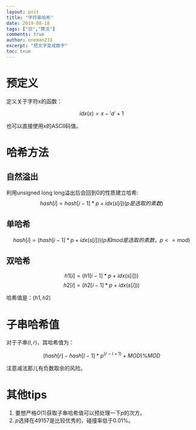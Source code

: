 ```yaml
---
layout: post
title: "字符串哈希"
date: 2019-08-18
tags: ["旧","算法"]
comments: true
author: oneman233
excerpt: "把文字变成数字"
toc: true
---
```


# 预定义

定义关于字符x的函数：

$$idx(x)=x-'a'+1$$

也可以直接使用x的ASCII码值。

# 哈希方法

## 自然溢出

利用unsigned long long溢出后会回到0的性质建立哈希:
$$hash[i]=hash[i-1]*p+idx(s[i])(p是选取的素数)$$


## 单哈希

$$hash[i]=(hash[i-1]*p+idx(s[i]))(p和mod是选取的素数，p<=mod)%mod$$

## 双哈希

$$h1[i]=(h1[i-1]*p+idx(s[i]))%mod1$$
$$h2[i]=(h2[i-1]*p+idx(s[i]))%mod2$$

哈希值是：$(h1,h2)$

# 子串哈希值

对于子串$(l,r)$，其哈希值为：

$$(hash[r]-hash[l-1]*p^{(r-l+1)}+MOD) \% {MOD}$$

注意减法那儿有负数取余的风险。

# 其他tips

1. 要想严格$O(1)$获取子串哈希值可以预处理一下$p$的次方。
2. $p$选择在$49157$是比较优秀的，碰撞率低于$0.01\%$。